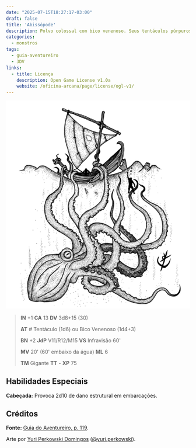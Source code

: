 ```yaml
---
date: "2025-07-15T18:27:17-03:00"
draft: false
title: 'Abissópode'
description: Polvo colossal com bico venenoso. Seus tentáculos púrpuros capturam embarcações menores.
categories:
  - monstros
tags:
  - guia-aventureiro
  - 3DV
links:
  - title: Licença
    description: Open Game License v1.0a
    website: /oficina-arcana/page/license/ogl-v1/
---
```


![Abissópode](abissopode.png)

> **IN** +1 **CA** 13 **DV** 3d8+15 (30)
>
> **AT** # Tentáculo (1d6) ou Bico Venenoso (1d4+3)
>
> **BN** +2 **JdP** V11/R12/M15 **VS** Infravisão 60'
>
> **MV** 20' (60' embaixo da água) **ML** 6
>
> **TM** Gigante **TT** - **XP** 75

## Habilidades Especiais

**Cabeçada:** Provoca 2d10 de dano estrutural em embarcações.

## Créditos

**Fonte:** [Guia do Aventureiro, p. 119](https://www.arcanaprimaria.com/about-3).

Arte por [Yuri Perkowski Domingos](https://www.artstation.com/perkowski) ([@yuri.perkowski](https://www.instagram.com/yuri.perkowski/)).